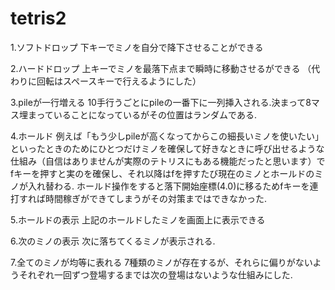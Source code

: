 # tetris2
1.ソフトドロップ
下キーでミノを自分で降下させることができる

2.ハードドロップ
上キーでミノを最落下点まで瞬時に移動させるができる
（代わりに回転はスペースキーで行えるようにした）

3.pileが一行増える
10手行うごとにpileの一番下に一列挿入される.決まって8マス埋まっていることになっているがその位置はランダムである.

4.ホールド
例えば「もう少しpileが高くなってからこの細長いミノを使いたい」といったときのためにひとつだけミノを確保して好きなときに呼び出せるような仕組み（自信はありませんが実際のテトリスにもある機能だったと思います）でfキーを押すと実のを確保し、それ以降はfを押すたび現在のミノとホールドのミノが入れ替わる.
ホールド操作をすると落下開始座標(4.0)に移るためfキーを連打すれば時間稼ぎができてしまうがその対策まではできなかった.

5.ホールドの表示
上記のホールドしたミノを画面上に表示できる

6.次のミノの表示
次に落ちてくるミノが表示される.

7.全てのミノが均等に表れる
7種類のミノが存在するが、それらに偏りがないようそれぞれ一回ずつ登場するまでは次の登場はないような仕組みにした.
